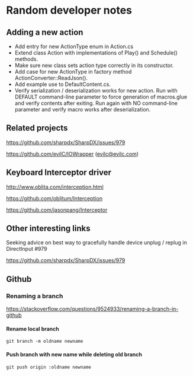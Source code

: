 # Random developer notes

## Adding a new action

* Add entry for new ActionType enum in Action.cs
* Extend class Action with implementations of Play() and Schedule() methods. 
* Make sure new class sets action type correctly in its constructor.
* Add case for new ActionType in factory method ActionConverter::ReadJson().
* Add example use to DefaultContent.cs.
* Verify serialization / deserialization works for new action. Run with DEFAULT command-line parameter to force generation of macros.glue and verify contents after exiting. Run again with NO command-line parameter and verify macro works after deserialization.

## Related projects 

https://github.com/sharpdx/SharpDX/issues/979

https://github.com/evilC/IOWrapper  (evilc@evilc.com)

## Keyboard Interceptor driver

http://www.oblita.com/interception.html

https://github.com/oblitum/Interception

https://github.com/jasonpang/Interceptor

## Other interesting links

Seeking advice on best way to gracefully handle device unplug / replug in DirectInput #979

https://github.com/sharpdx/SharpDX/issues/979

## Github 

### Renaming a branch

https://stackoverflow.com/questions/9524933/renaming-a-branch-in-github

#### Rename local branch
```
git branch -m oldname newname
```

#### Push branch with new name while deleting old branch
```
git push origin :oldname newname
```


